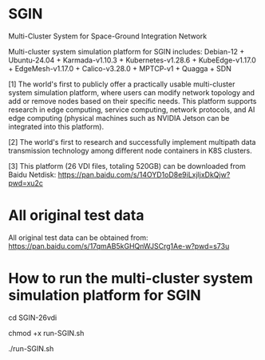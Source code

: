 # SGIN
Multi-Cluster System for Space-Ground Integration Network

Multi-cluster system simulation platform for SGIN includes: Debian-12 + Ubuntu-24.04 + Karmada-v1.10.3 + Kubernetes-v1.28.6 + KubeEdge-v1.17.0 + EdgeMesh-v1.17.0 + Calico-v3.28.0 + MPTCP-v1 + Quagga + SDN

[1] The world's first to publicly offer a practically usable multi-cluster system simulation platform, where users can modify network topology and add or remove nodes based on their specific needs. This platform supports research in edge computing, service computing, network protocols, and AI edge computing (physical machines such as NVIDIA Jetson can be integrated into this platform).

[2] The world's first to research and successfully implement multipath data transmission technology among different node containers in K8S clusters.

[3] This platform (26 VDI files, totaling 520GB) can be downloaded from Baidu Netdisk:
https://pan.baidu.com/s/14OYD1oD8e9iLxjljxDkQjw?pwd=xu2c

# All original test data
All original test data can be obtained from:
https://pan.baidu.com/s/17qmAB5kGHQnWJSCrg1Ae-w?pwd=s73u

# How to run the multi-cluster system simulation platform for SGIN

cd SGIN-26vdi

chmod +x run-SGIN.sh

./run-SGIN.sh
